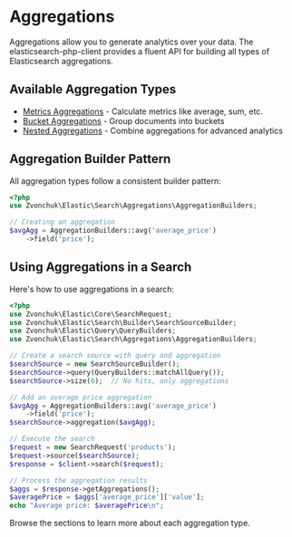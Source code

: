 # Aggregations

Aggregations allow you to generate analytics over your data. The elasticsearch-php-client provides a fluent API for building all types of Elasticsearch aggregations.

## Available Aggregation Types

- [Metrics Aggregations](metrics.html) - Calculate metrics like average, sum, etc.
- [Bucket Aggregations](bucket.html) - Group documents into buckets
- [Nested Aggregations](nested.html) - Combine aggregations for advanced analytics

## Aggregation Builder Pattern

All aggregation types follow a consistent builder pattern:

```php
<?php
use Zvonchuk\Elastic\Search\Aggregations\AggregationBuilders;

// Creating an aggregation
$avgAgg = AggregationBuilders::avg('average_price')
    ->field('price');
```

## Using Aggregations in a Search

Here's how to use aggregations in a search:

```php
<?php
use Zvonchuk\Elastic\Core\SearchRequest;
use Zvonchuk\Elastic\Search\Builder\SearchSourceBuilder;
use Zvonchuk\Elastic\Query\QueryBuilders;
use Zvonchuk\Elastic\Search\Aggregations\AggregationBuilders;

// Create a search source with query and aggregation
$searchSource = new SearchSourceBuilder();
$searchSource->query(QueryBuilders::matchAllQuery());
$searchSource->size(0);  // No hits, only aggregations

// Add an average price aggregation
$avgAgg = AggregationBuilders::avg('average_price')
    ->field('price');
$searchSource->aggregation($avgAgg);

// Execute the search
$request = new SearchRequest('products');
$request->source($searchSource);
$response = $client->search($request);

// Process the aggregation results
$aggs = $response->getAggregations();
$averagePrice = $aggs['average_price']['value'];
echo "Average price: $averagePrice\n";
```

Browse the sections to learn more about each aggregation type.
